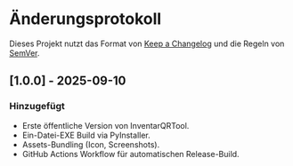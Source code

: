 # Änderungsprotokoll

Dieses Projekt nutzt das Format von [Keep a Changelog](https://keepachangelog.com/de/1.0.0/)
und die Regeln von [SemVer](https://semver.org/lang/de/).

## [1.0.0] - 2025-09-10
### Hinzugefügt
- Erste öffentliche Version von InventarQRTool.
- Ein-Datei-EXE Build via PyInstaller.
- Assets-Bundling (Icon, Screenshots).
- GitHub Actions Workflow für automatischen Release-Build.
